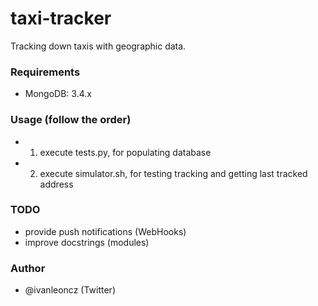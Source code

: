 # taxi-tracker
Tracking down taxis with geographic data.


### Requirements
- MongoDB: 3.4.x

### Usage (follow the order)
- 1. execute tests.py, for populating database
- 2. execute simulator.sh, for testing tracking and getting last tracked address

### TODO
- provide push notifications (WebHooks)
- improve docstrings (modules)

### Author
- @ivanleoncz (Twitter)
